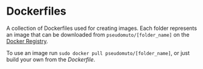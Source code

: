 # Dockerfiles

A collection of Dockerfiles used for creating images. Each folder represents an image that can be
downloaded from `pseudomuto/[folder_name]` on the [Docker Registry].

To use an image run `sudo docker pull pseudomuto/[folder_name]`, or just build your own from the
_Dockerfile_.

[Docker Registry]: https://registry.hub.docker.com/
